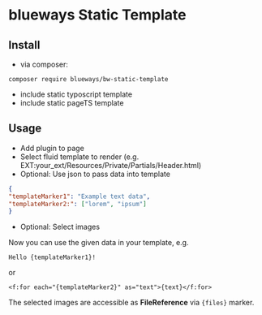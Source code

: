 # blueways Static Template

## Install

* via composer:

```
composer require blueways/bw-static-template
```

* include static typoscript template
* include static pageTS template

## Usage

* Add plugin to page
* Select fluid template to render (e.g. EXT:your_ext/Resources/Private/Partials/Header.html)
* Optional: Use json to pass data into template

```json
{
"templateMarker1": "Example text data",
"templateMarker2:": ["lorem", "ipsum"]
}
```
* Optional: Select images

Now you can use the given data in your template, e.g. 

```
Hello {templateMarker1}!
```

or

```
<f:for each="{templateMarker2}" as="text">{text}</f:for> 
```

The selected images are accessible as **FileReference** via ```{files}``` marker.
